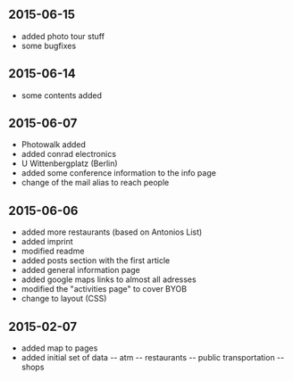 2015-06-15
----------
- added photo tour stuff
- some bugfixes

2015-06-14
----------
- some contents added

2015-06-07
----------
- Photowalk added
- added conrad electronics
- U Wittenbergplatz (Berlin)
- added some conference information to the info page
- change of the mail alias to reach people

2015-06-06
----------
- added more restaurants (based on Antonios List)
- added imprint
- modified readme
- added posts section with the first article
- added general information page
- added google maps links to almost all adresses
- modified the "activities page" to cover BYOB
- change to layout (CSS)


2015-02-07
----------
- added map to pages
- added initial set of data
-- atm
-- restaurants
-- public transportation
-- shops
